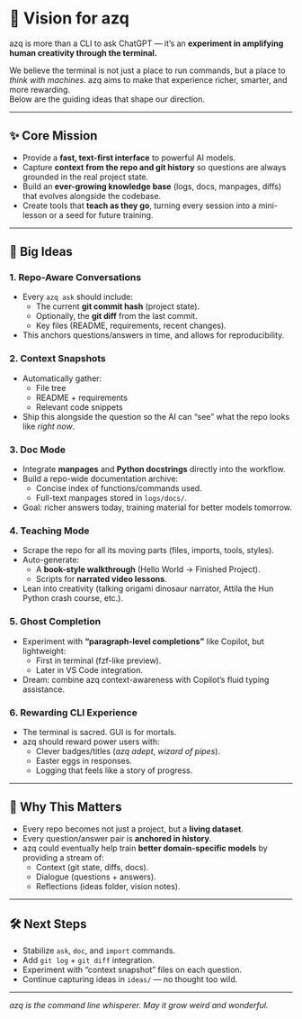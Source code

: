 # 🌌 Vision for azq

azq is more than a CLI to ask ChatGPT — it’s an **experiment in amplifying human creativity through the terminal.**

We believe the terminal is not just a place to run commands, but a place to *think with machines*. azq aims to make that experience richer, smarter, and more rewarding.  
Below are the guiding ideas that shape our direction.

---

## ✨ Core Mission
- Provide a **fast, text-first interface** to powerful AI models.
- Capture **context from the repo and git history** so questions are always grounded in the real project state.
- Build an **ever-growing knowledge base** (logs, docs, manpages, diffs) that evolves alongside the codebase.
- Create tools that **teach as they go**, turning every session into a mini-lesson or a seed for future training.

---

## 🚀 Big Ideas

### 1. Repo-Aware Conversations
- Every `azq ask` should include:
  - The current **git commit hash** (project state).
  - Optionally, the **git diff** from the last commit.
  - Key files (README, requirements, recent changes).
- This anchors questions/answers in time, and allows for reproducibility.

### 2. Context Snapshots
- Automatically gather:
  - File tree
  - README + requirements
  - Relevant code snippets
- Ship this alongside the question so the AI can “see” what the repo looks like *right now*.

### 3. Doc Mode
- Integrate **manpages** and **Python docstrings** directly into the workflow.
- Build a repo-wide documentation archive:
  - Concise index of functions/commands used.
  - Full-text manpages stored in `logs/docs/`.
- Goal: richer answers today, training material for better models tomorrow.

### 4. Teaching Mode
- Scrape the repo for all its moving parts (files, imports, tools, styles).
- Auto-generate:
  - A **book-style walkthrough** (Hello World → Finished Project).
  - Scripts for **narrated video lessons**.
- Lean into creativity (talking origami dinosaur narrator, Attila the Hun Python crash course, etc.).

### 5. Ghost Completion
- Experiment with **“paragraph-level completions”** like Copilot, but lightweight:
  - First in terminal (fzf-like preview).
  - Later in VS Code integration.
- Dream: combine azq context-awareness with Copilot’s fluid typing assistance.

### 6. Rewarding CLI Experience
- The terminal is sacred. GUI is for mortals.  
- azq should reward power users with:
  - Clever badges/titles (*azq adept*, *wizard of pipes*).
  - Easter eggs in responses.
  - Logging that feels like a story of progress.

---

## 🌱 Why This Matters
- Every repo becomes not just a project, but a **living dataset**.
- Every question/answer pair is **anchored in history**.
- azq could eventually help train **better domain-specific models** by providing a stream of:
  - Context (git state, diffs, docs).
  - Dialogue (questions + answers).
  - Reflections (ideas folder, vision notes).

---

## 🛠 Next Steps
- Stabilize `ask`, `doc`, and `import` commands.
- Add `git log` + `git diff` integration.
- Experiment with “context snapshot” files on each question.
- Continue capturing ideas in `ideas/` — no thought too wild.

---

*azq is the command line whisperer. May it grow weird and wonderful.*

